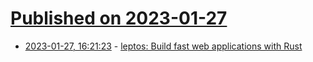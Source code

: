 # [Published on 2023-01-27](index.md)

* [2023-01-27, 16:21:23](https://lobste.rs/s/ecvqqy/leptos_build_fast_web_applications_with) - [leptos: Build fast web applications with Rust](https://github.com/leptos-rs/leptos)
